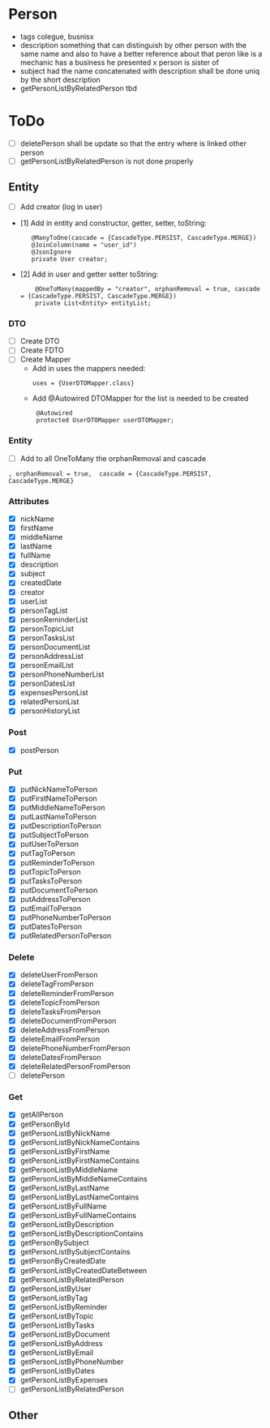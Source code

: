 # Person

- tags colegue, busnisx
- description something that can distinguish by other person with the same name and also to have a better reference
  about that peron like is a mechanic has a business he presented x person is sister of
- subject had the name concatenated with description shall be done uniq by the short description
- getPersonListByRelatedPerson tbd

# ToDo

- [ ] deletePerson shall be update so that the entry where is linked other person
- [ ] getPersonListByRelatedPerson is not done properly

## Entity

- [ ] Add creator (log in user)
- [1] Add in entity and constructor, getter, setter, toString:
   ```
      @ManyToOne(cascade = {CascadeType.PERSIST, CascadeType.MERGE})
      @JoinColumn(name = "user_id")
      @JsonIgnore
      private User creator;
  ```
- [2] Add in user and getter setter toString:
  ```
      @OneToMany(mappedBy = "creator", orphanRemoval = true, cascade = {CascadeType.PERSIST, CascadeType.MERGE})
      private List<Entity> entityList;
  ```

### DTO

- [ ] Create DTO
- [ ] Create FDTO
- [ ] Create Mapper
    - Add in uses the mappers needed:
      ```
      uses = {UserDTOMapper.class}
      ```
    - Add @Autowired DTOMapper for the list is needed to be created
      ```
       @Autowired
       protected UserDTOMapper userDTOMapper;
      ```

### Entity

- [ ] Add to all OneToMany the orphanRemoval and cascade

```
, orphanRemoval = true,  cascade = {CascadeType.PERSIST, CascadeType.MERGE}
```

### Attributes

- [x] nickName
- [x] firstName
- [x] middleName
- [x] lastName
- [x] fullName
- [x] description
- [x] subject
- [x] createdDate
- [x] creator
- [x] userList
- [x] personTagList
- [x] personReminderList
- [x] personTopicList
- [x] personTasksList
- [x] personDocumentList
- [x] personAddressList
- [x] personEmailList
- [x] personPhoneNumberList
- [x] personDatesList
- [x] expensesPersonList
- [x] relatedPersonList
- [x] personHistoryList

### Post

- [x] postPerson

### Put

- [x]  putNickNameToPerson
- [x]  putFirstNameToPerson
- [x]  putMiddleNameToPerson
- [x]  putLastNameToPerson
- [x]  putDescriptionToPerson
- [x]  putSubjectToPerson
- [x]  putUserToPerson
- [x]  putTagToPerson
- [x]  putReminderToPerson
- [x]  putTopicToPerson
- [x]  putTasksToPerson
- [x]  putDocumentToPerson
- [x]  putAddressToPerson
- [x]  putEmailToPerson
- [x]  putPhoneNumberToPerson
- [x]  putDatesToPerson
- [x]  putRelatedPersonToPerson

### Delete

- [x] deleteUserFromPerson
- [x] deleteTagFromPerson
- [x] deleteReminderFromPerson
- [x] deleteTopicFromPerson
- [x] deleteTasksFromPerson
- [x] deleteDocumentFromPerson
- [x] deleteAddressFromPerson
- [x] deleteEmailFromPerson
- [x] deletePhoneNumberFromPerson
- [x] deleteDatesFromPerson
- [x] deleteRelatedPersonFromPerson
- [ ] deletePerson

### Get

- [x] getAllPerson
- [x] getPersonById
- [x] getPersonListByNickName
- [x] getPersonListByNickNameContains
- [x] getPersonListByFirstName
- [x] getPersonListByFirstNameContains
- [x] getPersonListByMiddleName
- [x] getPersonListByMiddleNameContains
- [x] getPersonListByLastName
- [x] getPersonListByLastNameContains
- [x] getPersonListByFullName
- [x] getPersonListByFullNameContains
- [x] getPersonListByDescription
- [x] getPersonListByDescriptionContains
- [x] getPersonBySubject
- [x] getPersonListBySubjectContains
- [x] getPersonByCreatedDate
- [x] getPersonListByCreatedDateBetween
- [x] getPersonListByRelatedPerson
- [x] getPersonListByUser
- [x] getPersonListByTag
- [x] getPersonListByReminder
- [x] getPersonListByTopic
- [x] getPersonListByTasks
- [x] getPersonListByDocument
- [x] getPersonListByAddress
- [x] getPersonListByEmail
- [x] getPersonListByPhoneNumber
- [x] getPersonListByDates
- [x] getPersonListByExpenses
- [ ] getPersonListByRelatedPerson

## Other
